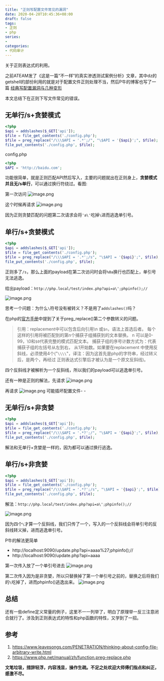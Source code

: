 ```yaml
---
title: "正则写配置文件常见的漏洞"
date: 2020-04-28T10:45:36+08:00
draft: false
tags:
- 正则
- php
series:
-
categories:
- 代码审计
---
```


关于正则表达式的利用。
<!--more-->

之前ATEAM发了《这是一篇“不一样”的真实渗透测试案例分析》文章，其中dz的getshell的部份利用的就是对于配置文件正则处理不当，然后P牛的博客也写了一篇 [经典写配置漏洞与几种变形](https://www.leavesongs.com/PENETRATION/thinking-about-config-file-arbitrary-write.html)

本文总结下在正则下写文件常见的错误。

## 无单行/s+贪婪模式
```php
<?php
$api = addslashes($_GET['api']);
$file = file_get_contents('./config.php');
$file = preg_replace("/\\\$API = '.*';/", "\$API = '{$api}';", $file);
file_put_contents('./config.php', $file);
```
config.php

```php
<?php
$API = 'http://baidu.com';
```
功能很简单，就是正则匹配API然后写入，主要的问题就出在正则身上，**贪婪模式并且无/s单行**，可以通过换行符绕过。看图:

第一次访问
![image.png](https://y4er.com/img/uploads/20200428107774.png)

这个时候再请求
![image.png](https://y4er.com/img/uploads/20200428109683.png)

因为正则贪婪匹配的问题第二次请求会将`'a\'`吃掉`\`进而逃逸单引号。

## 单行/s+贪婪模式
```php
<?php
$api = addslashes($_GET['api']);
$file = file_get_contents('./config.php');
$file = preg_replace("/\\\$API = '.*';/s", "\$API = '{$api}';", $file);
file_put_contents('./config.php', $file);
```
正则多了`/s`，那么上面的payload在第二次访问时会将`%0a`换行也匹配上，单引号无法逃逸。

给出payload：`http://php.local/test/index.php?api=a\';phpinfo();//`

![image.png](https://y4er.com/img/uploads/20200428102787.png)


思考一个问题：为什么`\`符号没有被转义？不是用了`addslashes()`吗？

在php的[官方手册](https://www.php.net/manual/zh/function.preg-replace.php#refsect1-function.preg-replace-parameters)中提到了关于preg_replace()第二个参数转义的问题。

> 引用：replacement中可以包含后向引用\\n 或`$n`，语法上首选后者。 每个 这样的引用将被匹配到的第n个捕获子组捕获到的文本替换。 n 可以是0-99，\\0和`$0`代表完整的模式匹配文本。 捕获子组的序号计数方式为：代表捕获子组的左括号从左到右， 从1开始数。如果要在replacement 中使用反斜线，必须使用4个("`\\\\`"，译注：因为这首先是php的字符串，经过转义后，是两个，再经过 正则表达式引擎后才被认为是一个原文反斜线)。

四个反斜线才被解析为一个反斜线，所以我们的payload可以逃逸单引号。

还有一种是正则的解法，先请求
![image.png](https://y4er.com/img/uploads/20200428104394.png)

再请求
![image.png](https://y4er.com/img/uploads/20200428100791.png)
可能插坏配置文件- -

## 无单行/s+非贪婪
```php
<?php
$api = addslashes($_GET['api']);
$file = file_get_contents('./config.php');
$file = preg_replace("/\\\$API = '.*?';/", "\$API = '{$api}';", $file);
file_put_contents('./config.php', $file);
```
解法和无单行+贪婪是一样的，因为都可以通过换行逃逸。

## 单行/s+非贪婪
```php
<?php
$api = addslashes($_GET['api']);
$file = file_get_contents('./config.php');
$file = preg_replace("/\\\$API = '.*?';/s", "\$API = '{$api}';", $file);
file_put_contents('./config.php', $file);
```

解法：`http://php.local/test/index.php?api=a\';phpinfo();//`

![image.png](https://y4er.com/img/uploads/20200428100227.png)

因为四个`\`才算一个反斜线，我们只传了一个，写入的一个反斜线会将单引号的反斜线转义掉，进而逃逸单引号。

P牛的解法更简单

- http://localhost:9090/update.php?api=aaaa%27;phpinfo();//
- http://localhost:9090/update.php?api=aaaa

第一次传入放了一个单引号进去
![image.png](https://y4er.com/img/uploads/20200428103461.png)

第二次传入因为是非贪婪，所以只替换掉了第一个单引号之前的，替换之后将我们的`\`吃掉了，进而phpinfo()逃逸出来。
![image.png](https://y4er.com/img/uploads/20200428106984.png)

## 总结
还有一些define定义常量的例子，这里不一一列举了，明白了原理举一反三注意闭合就行了。涉及到正则表达式的特性和php函数的特性，又学到了一招。

## 参考
1. https://www.leavesongs.com/PENETRATION/thinking-about-config-file-arbitrary-write.html
2. https://www.php.net/manual/zh/function.preg-replace.php


**文笔垃圾，措辞轻浮，内容浅显，操作生疏。不足之处欢迎大师傅们指点和纠正，感激不尽。**